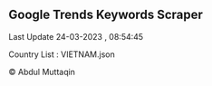 

## Google Trends Keywords Scraper 
 
Last Update 24-03-2023 , 08:54:45

Country List :
VIETNAM.json



© Abdul Muttaqin 
